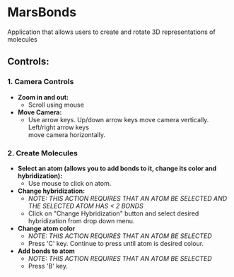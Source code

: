# MarsBonds
Application that allows users to create and rotate 3D representations of molecules

Controls:
---------

### 1. Camera Controls
* **Zoom in and out:** 
  * Scroll using mouse  
* **Move Camera:** 
  * Use arrow keys. Up/down arrow keys move camera vertically. Left/right arrow keys  
move camera horizontally.


### 2. Create Molecules
* **Select an atom (allows you to add bonds to it, change its color and hybridization):** 
   * Use mouse to click on atom.
* **Change hybridization:** 
  * *NOTE: THIS ACTION REQUIRES THAT AN ATOM BE SELECTED AND THE SELECTED ATOM HAS < 2 BONDS*
  * Click on "Change Hybridization" button and select desired hybridization from drop down menu.
* **Change atom color**
  * *NOTE: THIS ACTION REQUIRES THAT AN ATOM BE SELECTED*
  * Press 'C' key. Continue to press until atom is desired colour.
* **Add bonds to atom**
  * *NOTE: THIS ACTION REQUIRES THAT AN ATOM BE SELECTED*
  * Press 'B' key.
  
